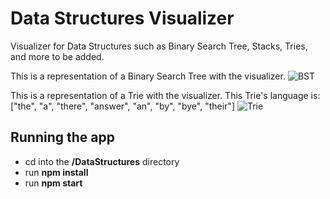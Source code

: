 # Data Structures Visualizer

Visualizer for Data Structures such as Binary Search Tree, Stacks, Tries, and more to be added.

This is a representation of a Binary Search Tree with the visualizer.
![BST](https://github.com/namesconnor/DataStructures/blob/master/res/2.PNG)

This is a representation of a Trie with the visualizer. This Trie's language is:
["the", "a", "there", "answer", "an", "by", "bye", "their"]
![Trie](https://github.com/namesconnor/DataStructures/blob/master/res/3.PNG)

## Running the app

- cd into the **/DataStructures** directory
- run **npm install**
- run **npm start**

